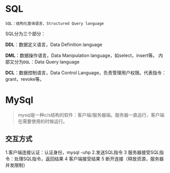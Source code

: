 # SQL
    SQL：结构化查询语言，Structured Query language
SQL分为三个部分：

**DDL**：数据定义语言，Data Definition language

**DML**：数据操作语言，Data Manipulation language，如select，insert等。
   内部又分为`DQL`：Data Query language
   
**DCL**：数据控制语言，Data Control Language，负责管理用户权限。代表指令：grant，revoke等。

# MySql

> mysql是一种c/s结构的软件：客户端/服务器端。服务器一直运行，客户端在需要使用的时候运行。

## 交互方式

1.客户端连接认证：认证身份，mysql -uhp
2.发送SQL指令
3 服务器接受SQL指令：处理SQL指令，返回结果
4 客户端接受结果
5 断开连接（释放资源，服务器并发限制）